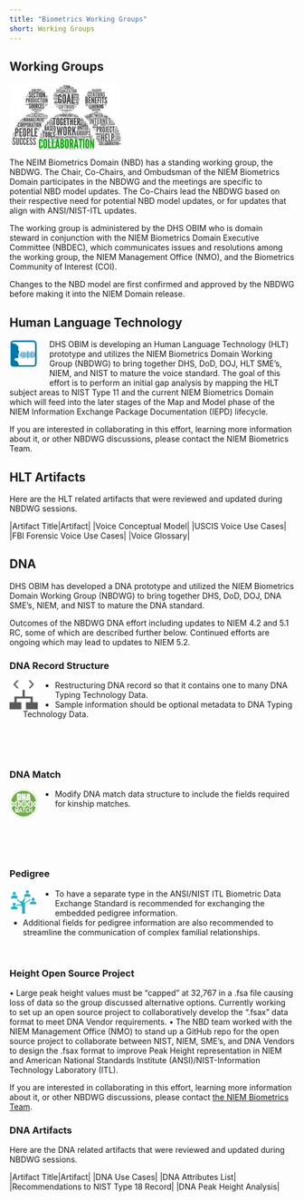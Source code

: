 ```yaml
---
title: "Biometrics Working Groups"
short: Working Groups
---
```


## Working Groups

<img align="center" width="40%" src="Biometrics-Collab.png">

The NEIM Biometrics Domain (NBD) has a standing working group, the NBDWG. The Chair, Co-Chairs, and Ombudsman of the NIEM Biometrics Domain participates in the NBDWG and the meetings are specific to potential NBD model updates. The Co-Chairs lead the NBDWG based on their respective need for potential NBD model updates, or for updates that align with ANSI/NIST-ITL updates.

The working group is administered by the DHS OBIM who is domain steward in conjunction with the NIEM Biometrics Domain Executive Committee (NBDEC), which communicates issues and resolutions among the working group, the NIEM Management Office (NMO), and the Biometrics Community of Interest (COI).

Changes to the NBD model are first confirmed and approved by the NBDWG before making it into the NIEM Domain release.

## Human Language Technology

<img align="left" width="10%" src="Biometrics-HLT.png" style="padding-bottom: 20px; margin-right: 20px;">

DHS OBIM is developing an Human Language Technology (HLT) prototype and utilizes the NIEM Biometrics Domain Working Group (NBDWG) to bring together DHS, DoD, DOJ, HLT SME’s, NIEM, and NIST to mature the voice standard. The goal of this effort is to perform an initial gap analysis by mapping the HLT subject areas to NIST Type 11 and the current NIEM Biometrics Domain which will feed into the later stages of the  Map and Model phase of the NIEM Information Exchange Package Documentation (IEPD) lifecycle.

If you are interested in collaborating in this effort, learning more information about it, or other NBDWG discussions, please contact the NIEM Biometrics Team.

## HLT Artifacts

Here are the HLT related artifacts that were reviewed and updated during NBDWG sessions.

|Artifact Title|Artifact|
|Voice Conceptual Model|
|USCIS Voice Use Cases|
|FBI Forensic Voice Use Cases|
|Voice Glossary|

## DNA

DHS OBIM has developed a DNA prototype and utilized the NIEM Biometrics Domain Working Group (NBDWG) to bring together DHS, DoD, DOJ, DNA SME’s, NIEM, and NIST to mature the DNA standard.

Outcomes of the NBDWG DNA effort including updates to NIEM 4.2 and 5.1 RC, some of which are described  further below. Continued efforts are ongoing which may lead to updates to NIEM 5.2.

### DNA Record Structure
<div>
<img align="left" width="10%" src="Biometrics-Record.png" style="margin-right: 30px;">
<ul>
<li>Restructuring DNA record so that it contains one to many DNA Typing Technology Data.</li>
<li>Sample information should be optional metadata to DNA Typing Technology Data.</li>
</ul>
</div>

<br>
<br>
<br>

### DNA Match

<img align="left" width="10%" src="Biometrics-DNA.png" style="margin-right: 30px;">
<ul>
<li>Modify DNA match data structure to include the fields required for kinship matches.</li>
</ul>

<br>
<br>
<br>
<br>

### Pedigree

<img align="left" width="10%" src="Biometrics-Pedigree.png" style="margin-right: 30px;">

<ul>
<li>To have a separate type in the ANSI/NIST ITL Biometric Data Exchange Standard is recommended for exchanging the embedded pedigree information.</li>
<li>Additional fields for pedigree information are also recommended to streamline the communication of complex familial relationships.</li>
</ul>

<br>

### Height Open Source Project

•	Large peak height values must be “capped” at 32,767 in a .fsa file causing loss of data so the group discussed alternative options.  Currently working to set up an open source project to collaboratively develop the “.fsax” data format to meet DNA Vendor requirements.
•	The NBD team worked with the NIEM Management Office (NMO) to stand up a GitHub repo for the open source project to collaborate between NIST, NIEM, SME’s, and DNA Vendors to design the .fsax format to improve Peak Height representation in NIEM and American National Standards Institute (ANSI)/NIST-Information Technology Laboratory (ITL).

If you are interested in collaborating in this effort, learning more information about it, or other NBDWG discussions, please contact [the NIEM Biometrics Team](mailto:OBIMFuturesIdentityNIEM@obim.dhs.gov).

### DNA Artifacts

Here are the DNA related artifacts that were reviewed and updated during NBDWG sessions.

|Artifact Title|Artifact|
|DNA Use Cases|
|DNA Attributes List|
|Recommendations to NIST Type 18 Record|
|DNA Peak Height Analysis|

